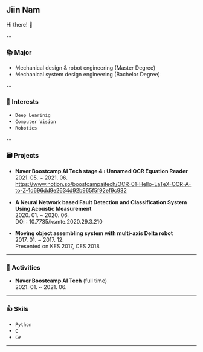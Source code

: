## Jiin Nam
Hi there! 👋 <br>

--

### 📚 Major
- Mechanical design & robot engineering (Master Degree)
- Mechanical system design engineering (Bachelor Degree)

--

### 👀 Interests
- `Deep Learinig`
- `Computer Vision`
- `Robotics`
 
--

### 🗃 Projects
- **Naver Boostcamp AI Tech stage 4 : Unnamed OCR Equation Reader**<br>2021. 05. ~ 2021. 06.<br>
  https://www.notion.so/boostcampaitech/OCR-01-Hello-LaTeX-OCR-A-to-Z-1d696dd9e2634d92b965f5f92ef9c932

- **A Neural Network based Fault Detection and Classification System Using Acoustic Measurement** <br>2020. 01. ~ 2020. 06.<br>
  DOI : 10.7735/ksmte.2020.29.3.210

- **Moving object assembling system with multi-axis Delta robot** <br>2017. 01. ~ 2017. 12.<br>
  Presented on KES 2017, CES 2018
  
---

### 🙌 Activities 
- **Naver Boostcamp AI Tech** (full time) <br>2021. 01. ~ 2021. 06.
 

---

### 👍 Skils 
- `Python`
- `C`
- `C#`
 
---

<!--
**zeen263/zeen263** is a ✨ _special_ ✨ repository because its `README.md` (this file) appears on your GitHub profile.

Here are some ideas to get you started:

- 🔭 I’m currently working on ...
- 🌱 I’m currently learning ...
- 👯 I’m looking to collaborate on ...
- 🤔 I’m looking for help with ...
- 💬 Ask me about ...
- 📫 How to reach me: ...
- 😄 Pronouns: ...
- ⚡ Fun fact: ...
-->
